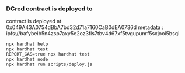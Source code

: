 ### DCred contract is deployed to
contract is deployed at  0x049A43A0754dBbA7bd32d71a7160CaB0dEA0736d
metadata : ipfs://bafybeib5n4zsp7axy5e2oz3fls7tbv4d67xf5tvgupunrf5sxjooi5bsqi

```shell
npx hardhat help
npx hardhat test
REPORT_GAS=true npx hardhat test
npx hardhat node
npx hardhat run scripts/deploy.js
```
